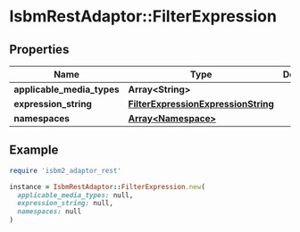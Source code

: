 # IsbmRestAdaptor::FilterExpression

## Properties

| Name | Type | Description | Notes |
| ---- | ---- | ----------- | ----- |
| **applicable_media_types** | **Array&lt;String&gt;** |  | [optional] |
| **expression_string** | [**FilterExpressionExpressionString**](FilterExpressionExpressionString.md) |  |  |
| **namespaces** | [**Array&lt;Namespace&gt;**](Namespace.md) |  | [optional] |

## Example

```ruby
require 'isbm2_adaptor_rest'

instance = IsbmRestAdaptor::FilterExpression.new(
  applicable_media_types: null,
  expression_string: null,
  namespaces: null
)
```

